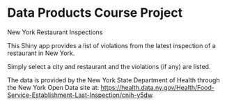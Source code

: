# Data Products Course Project
New York Restaurant Inspections

This Shiny app provides a list of violations from the latest inspection of a restaurant in New York. 

Simply select a city and restaurant and the violations (if any) are listed. 

The data is provided by the New York State Department of Health through the New York Open Data site at: https://health.data.ny.gov/Health/Food-Service-Establishment-Last-Inspection/cnih-y5dw.

